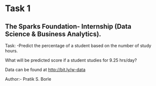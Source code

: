 # Task 1
## The Sparks Foundation- Internship (Data Science &amp; Business Analytics).	
Task: -Predict the percentage of a student based on the number of study hours. 

What will be predicted score if a student studies for 9.25 hrs/day?

Data can be found at http://bit.ly/w-data	

Author:- Pratik S. Borle	

